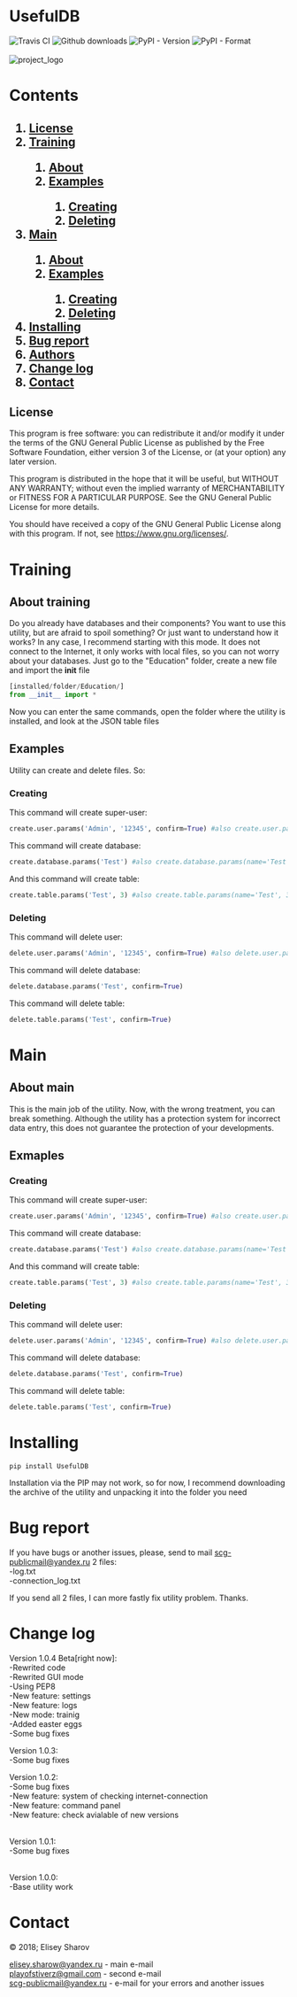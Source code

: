 # UsefulDB
![Travis CI](https://api.travis-ci.org/ZerZru/UsefulDB.svg?branch=master) ![Github downloads](https://img.shields.io/github/downloads/ZerZru/UsefulDB/total.svg) ![PyPI - Version](https://img.shields.io/pypi/v/usefuldb.svg) ![PyPI - Format](https://img.shields.io/pypi/format/UsefulDB.svg) <br> <br>
![project_logo](https://raw.githubusercontent.com/ZerZru/UsefulDB/master/images/logo-readme.jpg)

# Contents
<h2>
    <ol>
        <li><a href="#license">License</a></li>
        <li><a href="#training">Training</a></li>
        <ol>
            <li><a href="#training?about">About</a></li>
            <li><a href="#training?examples">Examples</a></li>
            <ol>
                <li><a href="#training?examples_creating">Creating</a></li>
                <li><a href="#training?examples_deleting">Deleting</a></li>
            </ol>
        </ol>
        <li><a href="#main">Main</a></li>
        <ol>
            <li><a href="#main?about">About</a></li>
            <li><a href="#main?examples">Examples</a></li>
            <ol>
                <li><a href="#main?examples_creating">Creating</a></li>
                <li><a href="#main?examples_deleting">Deleting</a></li>
            </ol>
        </ol>
        <li><a href="#installing">Installing</a></li>
        <li><a href="#bugreport">Bug report</a></li>
        <li><a href="#authors">Authors</a></li>
        <li><a href="#changelog">Change log</a></li>
        <li><a href="#contact">Contact</a></li>
    </ol>
</h2>

<a name="license"></a>
## License
This program is free software: you can redistribute it and/or modify
it under the terms of the GNU General Public License as published by
the Free Software Foundation, either version 3 of the License, or
(at your option) any later version.

This program is distributed in the hope that it will be useful,
but WITHOUT ANY WARRANTY; without even the implied warranty of
MERCHANTABILITY or FITNESS FOR A PARTICULAR PURPOSE.  See the
GNU General Public License for more details.

You should have received a copy of the GNU General Public License
along with this program.  If not, see <https://www.gnu.org/licenses/>.

<a name="training"></a>
# Training
<a name="training?about"></a>
## About training
Do you already have databases and their components? You want to use this utility, but are afraid to spoil something? Or just want to understand how it works? In any case, I recommend starting with this mode. It does not connect to the Internet, it only works with local files, so you can not worry about your databases. Just go to the "Education" folder, create a new file and import the __init__ file
```python
[installed/folder/Education/]
from __init__ import *
```
Now you can enter the same commands, open the folder where the utility is installed, and look at the JSON table files
<a name="training?examples"></a>
## Examples
Utility can create and delete files. So:
<a name="training?examples_creating"></a>
### Creating

This command will create super-user:
```python
create.user.params('Admin', '12345', confirm=True) #also create.user.params(name='Admin', password='12345', confirm=True)
```
This command will create database:
```python
create.database.params('Test') #also create.database.params(name='Test')
```
And this command will create table:
```python
create.table.params('Test', 3) #also create.table.params(name='Test', 3) or create.table.params(name='Test', '3')
```
<a name="training?examples_deleting"></a>
### Deleting
This command will delete user:
```python
delete.user.params('Admin', '12345', confirm=True) #also delete.user.params(name='Admin', password='12345', confirm=True)
```
This command will delete database:
```python
delete.database.params('Test', confirm=True)
```
This command will delete table:
```python
delete.table.params('Test', confirm=True)
```

<a name="main"></a>
# Main
<a name="main?about"></a>
## About main

This is the main job of the utility. Now, with the wrong treatment, you can break something. Although the utility has a protection system for incorrect data entry, this does not guarantee the protection of your developments.

<a name="main?examples"></a>
## Exmaples
<a name="main?examples_creating"></a>
### Creating
This command will create super-user:
```python
create.user.params('Admin', '12345', confirm=True) #also create.user.params(name='Admin', password='12345', confirm=True)
```
This command will create database:
```python
create.database.params('Test') #also create.database.params(name='Test')
```
And this command will create table:
```python
create.table.params('Test', 3) #also create.table.params(name='Test', 3) or create.table.params(name='Test', '3')
```
### Deleting
<a name="main?examples_deleting"></a>
This command will delete user:
```python
delete.user.params('Admin', '12345', confirm=True) #also delete.user.params(name='Admin', password='12345', confirm=True)
```
This command will delete database:
```python
delete.database.params('Test', confirm=True)
```
This command will delete table:
```python
delete.table.params('Test', confirm=True)
```

<a name="installing"></a>
# Installing

```batch
pip install UsefulDB
```

Installation via the PIP may not work, so for now, I recommend downloading the archive of the utility and unpacking it into the folder you need

<a name="bugreport"></a>
# Bug report

If you have bugs or another issues, please, send to mail scg-publicmail@yandex.ru 2 files: <br>
-log.txt <br>
-connection_log.txt <br>

If you send all 2 files, I can more fastly fix utility problem. Thanks.

<a name="changelog"></a>
# Change log

Version 1.0.4 Beta[right now]:<br>
-Rewrited code <br>
-Rewrited GUI mode <br>
-Using PEP8 <br>
-New feature: settings <br>
-New feature: logs <br>
-New mode: trainig <br>
-Added easter eggs <br>
-Some bug fixes

Version 1.0.3: <br>
-Some bug fixes

Version 1.0.2: <br>
-Some bug fixes <br>
-New feature: system of checking internet-connection <br>
-New feature: command panel <br>
-New feature: check avialable of new versions <br> <br>

Version 1.0.1: <br>
-Some bug fixes <br> <br>

Version 1.0.0: <br>
-Base utility work

<a name="contact"></a>
# Contact

© 2018; Elisey Sharov

elisey.sharow@yandex.ru - main e-mail <br>
playofstiverz@gmail.com - second e-mail <br>
scg-publicmail@yandex.ru - e-mail for your errors and another issues
